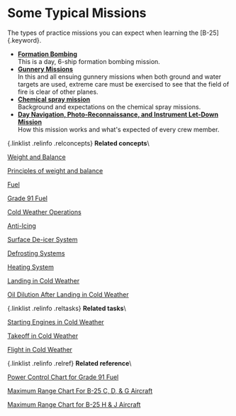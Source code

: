 
Some Typical Missions
=====================

The types of practice missions you can expect when learning the
[B-25]{.keyword}.

-   **[Formation Bombing](../topics/formation_bombing.md)**\
    This is a day, 6-ship formation bombing mission.
-   **[Gunnery Missions](../topics/gunnery_missions.md)**\
    In this and all ensuing gunnery missions when both ground and water
    targets are used, extreme care must be exercised to see that the
    field of fire is clear of other planes.
-   **[Chemical spray mission](../topics/ChemicalSprayMission.md)**\
    Background and expectations on the chemical spray missions.
-   **[Day Navigation, Photo-Reconnaissance, and Instrument Let-Down
    Mission](../topics/day_navigation_photo_reconnaissance_and_instrument_let_down_mission.md)**\
    How this mission works and what\'s expected of every crew member.

 {.linklist .relinfo .relconcepts}
**Related concepts**\

<div>

[Weight and
Balance](../topics/WeightAndBalance.md "The day when a pilot flew by guesswork is past. One by one the decisions that were made by intuition, hunches, and guesswork have been taken over by an orderly system based on knowledge and understanding. Invariably this has resulted in greater safety and operating efficiency.")

</div>

<div>

[Principles of weight and
balance](../topics/PrinciplesOfWeightAndBalance.md "Understanding proper balance and the center of gravity of a B-25, and how to correctly determine the total weight and its distribution on board the aircraft.")

</div>

<div>

[Fuel](../topics/fuel.md "Information on the fuel required for the B-25, and how to determine the maximum flight range for the aircraft under different conditions.")

</div>

<div>

[Grade 91
Fuel](../topics/grade_91_fuel.md "With our entry into World War II, and our operations on fighting fronts the length and breadth of the world, it became apparent that we could not produce high-octane fuels quickly enough to meet the demand.")

</div>

<div>

[Cold Weather
Operations](../topics/cold_weather_operations.md "Cold weather operations bring visions of long arctic nights, glaciers, Eskimos, and stories you have heard of the Far North.")

</div>

<div>

[Anti-Icing](../topics/anti_icing.md "Emergency provision is made to prevent ice formation on the propellers, and on the bombsight window by an alcohol anti-icing system.")

</div>

<div>

[Surface De-icer
System](../topics/surface_de_icer_system.md "The location and scenarios for using the de-icing systems on you B-25.")

</div>

<div>

[Defrosting
Systems](../topics/defrosting_systems.md "Where the desfrosting systems are located across the B-25.")

</div>

<div>

[Heating
System](../topics/heating_system.md "The airplane has two independent heating systems; one for heating the navigator's, pilot's, and bombardier's compartments, the other for heating the radio operator's compartment and the interior of the fuselage aft of it.")

</div>

<div>

[Landing in Cold
Weather](../topics/landing_in_cold_weather.md "Practical tips on what to know when landing your B-25 in cold weather flying conditions.")

</div>

<div>

[Oil Dilution After Landing in Cold
Weather](../topics/oil_dilution_after_landing_in_cold_weather.md "To obtain sufficient dilution of the oil to facilitate starting, allow the engine to cool either by idling or stopping after flight, before dilution begins.")

</div>


 {.linklist .relinfo .reltasks}
**Related tasks**\

<div>

[Starting Engines in Cold
Weather](../topics/starting_engines_in_cold_weather.md "A checklist to ensure that your engines will start and work properly in cold weather conditions.")

</div>

<div>

[Takeoff in Cold
Weather](../topics/takeoff_in_cold_weather.md "Short checklist on what to look for when attempting to take off during cold weather conditions.")

</div>

<div>

[Flight in Cold
Weather](../topics/flight_in_cold_weather.md "Your anti-icing and de-icing equipment is primarily intended as a means of getting you out of icing levels.")

</div>


 {.linklist .relinfo .relref}
**Related reference**\

<div>

[Power Control Chart for Grade 91
Fuel](../topics/power_control_chart_for_grade_91_fuel.md "What you can expect when flying the B-25 using Grade 91 fuel.")

</div>

<div>

[Maximum Range Chart For B-25 C, D, & G
Aircraft](../topics/maximum_range_chart_for_b_25_c_d_and_g_aircraft.md "Information on the maximum range for the C, D, and G models of the B-25.")

</div>

<div>

[Maximum Range Chart for B-25 H & J
Aircraft](../topics/maximum_range_chart_for_b_25_h_and_j_aircraft.md "Information on the maximum range for the H and J models of the B-25.")

</div>


